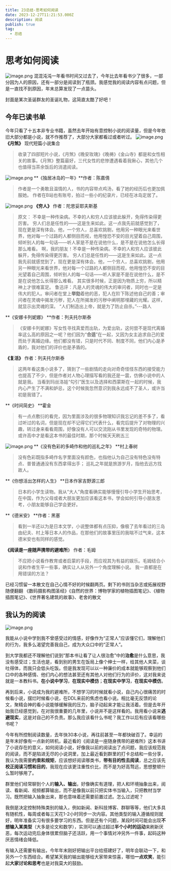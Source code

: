 ```yaml
---
title: 23总结-思考如何阅读
date: 2023-12-27T11:21:53.000Z
description: 阅读
publish: true
tag:
  - 总结
---
```

# 思考如何阅读
![image.png](../../images/7b9bbb53427524bfc4c09e7b30eda6c1.png)
混混沌沌一年看书时间又过去了，今年比去年看书少了很多，一部分因为人的原因，还有一部分是阅读到了瓶颈。我感觉我的阅读内容有点问题，但是一直找不到原因，年末总算发现了一点苗头。

封面是某次圣诞群友的圣诞礼物，这简直太酷了好吧！
## 今年已读书单

今年只看了十五本非专业书籍，虽然去年开始有意控制小说的阅读量，但是今年依旧大部分都是小说，就不作推荐了，大部分大家都看过或者听过。
![image.png](../../images/052bb323e2947c0eac75705b1b966711.png)
**《月煞》** 现代短篇小说集合
> 收录了四部短片小说，《月煞》《晚安玫瑰》《晚祷》《金山寺》都是和女性相关的故事。《月煞》整篇最好，三代女性的悲惨遭遇看着我揪心，其他几个也值得当茶余饭后的消遣阅读。

![image.png](../../images/6033bb77a4aaac3ba1079146ae6d554e.png)
**《独居冰岛的一年》**作者：陈嘉倩
> 作者是一个勇敢且温情的人，书的内容带点鸡汤，看了她的经历后也更加佩服她。
> 作者在B站也有账号，拍过一些小的纪录片，已经在冰岛定居了。

![image.png](../../images/4fdb4e2be15a14d31f9ab3ef110f925a.png)
**《穷人》** 作者：陀思妥耶夫斯基
> 原文：
> 不幸是一种传染病。不幸的人和穷人应该彼此躲开，免得传染得更厉害。
> 穷人们总是任性的——这是生来如此。这一点我先前就感觉到了，现在更是深有体会。他，一个穷人，总喜欢挑剔，他用另一种眼光来看世界，他对每一个过路的人都侧目而视，他用惶恐不安的目光望着自己周围，倾听别人的每一句话——听人家是不是在说他什么，是不是在说他怎么长得那么难看。
> 啊，我的朋友！不幸是一种传染病。不幸的人和穷人应该彼此躲开，免得传染得更厉害。
> 穷人们总是任性的——这是生来如此。这一点我先前就感觉到了，现在更是深有体会。他，一个穷人，总喜欢挑剔，他用另一种眼光来看世界，他对每一个过路的人都侧目而视，他用惶恐不安的目光望着自己周围，倾听别人的每一句话——听人家是不是在说他什么，是不是在说他怎么长得那么难看。
> 其实很多时候，正是因为物质上穷，所以精神上才很难富足。
> 鲁迅评：凡是人的灵魂的伟大的审问者，同时也一定是伟大的犯人。审问者在堂上**举劾**着他的恶，犯人在阶下陈述他自己的善；审问者在灵魂中揭发污秽，犯人在所揭发的污秽中阐明那埋藏的光耀。这样，就显示出灵魂的深。
> “人们制造出上帝，就是为了防止自杀。”---路人


**《安娜卡列妮娜》  **作者：列夫托尔斯泰
> 《安娜卡列妮娜》写女性寻找真爱而出轨，为爱出轨，这何尝不是现代离婚率这么高的原因之一呢？他们因为“**合适**”在一起，又因为女主追求自己的爱而处于离婚边缘。他们都没有错，只是时代不同、制度不同，他们内心是矛盾的，我对他们的评价也是矛盾的。


**《复活》** 作者：列夫托尔斯泰
> 这两年看这类小说多了，猜到了一些剧情的走向对奇奇怪怪东西的接受能力也提高了不少，但是作者对人物心理描写看的我还是一震，仿佛小说中的人就是我。
> 当看到玛丝洛娃“勾引”医生以及选择和西蒙斯在一起的时候，我内心产生了不满和妒忌，这个时候我忽然意识到我永远成不了圣人，或许当初是我错了。


**《时间简史》 **霍金
> 有一点点敷衍的看完，因为里面涉及的很多物理知识我忘记的差不多了，看过听过的名词，但是现在却不记得它们代表什么，看完后提升了对物理的兴趣，转过身来看看周围，好像没有人可以交流刚从书里发现的奇特的物理。或许高中才是看这本书的最佳时期，那个时候天天刷五三

![image.png](../../images/02ccf705f3ca7a5b6fc957511a2f37cd.png)
**《没有色彩的多崎作和他的巡礼之年》 **村上春树
> 没有色彩既指多崎作名字里面没有颜色，也指他认为自己没有特色没有特点、普普通通没有东西拿得出手；
> 巡礼之年就是旅游岁月，指他去远方找故人。


**《你想活出怎样的人生》 **日本作家吉野源三郎
> 日本的小学生读物。我从“大人”角度看确实能够慢慢引导小学生开始思考，在中国，作为父母或者大朋友更加应该看这本书，学会如何引导小朋友思考，小朋友能够自己学会更好。


**《德米安》 **作者：黑塞
> 看到一半还以为是日本文学，小说整体都有点压抑，像极了去年看过的三岛由纪夫、村上等日本人的作品，在那他们的故事里压的我喘不过气来，这本德米安也有同样的感觉。


**《阅读是一座随声携带的避难所**》 作者：毛姆 
> 不应把小说看作教育或者启蒙的手段，而应视其为有益的娱乐。毛姆结合小说和作者生平一些事，确实让人从另外一个角度理解小说。
> 我一直都是在用错误的方法？


已经习惯留一本散文在自己心情不好的时候翻两页。剩下的书则当杂志或拓展视野随便翻翻
《数码摄影构图圣经》《自然的世界：博物学家的植物插图笔记》、《植物插图笔记》、《世界著名建筑的故事》、老舍的散文

## 我认为的阅读
![image.png](../../images/2a41d36bf2c86ae3878bcf6442f596ff.png)

我能从小说中学到我不曾感受过的情感，好像作为“正常人”应该懂它们，理解他们的行为，我多么渴望完善我自己，成为大众口中的“正常人”。

到大学我都还不理解他们说到“那本书让看了让人很治愈”中的**治愈**是什么意思，我没有感受过；生活也是，看到别的男生在饭局上像个绅士一样，给其他人夹菜，谈吐得体，而我只会低头吃饭。但是我发现可以以一种廉价的成本就能够观察到他们口中的各种感情、他们内心的想法甚至还有其他人对他们行为的评价，这对我来说就是一本教科书。**在小说中学习**，**在现实中模仿**；**在现实中学习**，**在现实中模仿**。

再到后来，小说成为我的避难所，不想学习的时候就看小说，自己内心很痛苦的时候看小说，摆烂时候看小说，在DDL来前的焦虑也看小说。相比毫无反馈的论文，聚精会神的看小说能够缓解我的压力，脑子动起来才能让我活着。但是去年开始我已经感觉到，在对我很重要的几年里，小说并不是这样看的。我用看小说来**逃避现实**，这是对自己的不负责。那么我应该看什么书呢？我工作以后有应该看哪些书呢？

今年有所控制阅读数量，去年快30本小说，再往前甚至一年都快破百了。幸运的是年末好像有一点新的转机，最近看的《阅读是一座随身携带的避难所》这本书讲了小说存在的意义，如何阅读小说，好像我以前的阅读出了点问题，我应该规范我的阅读，而不是陷进无尽的小说洞里，加上最近看到群里的打卡总结和一些分享，我认为我需要**约束和规矩**，应该想好阅读哪类书，**带有目的性去阅读**，总之应该先**校正阅读习惯和目的**，我现在应该更注重性价比，而不是为好高骛远，思想整顿什么暂时够用了。

群里他们经常聊到个人的**输入、输出**，好像确实有道理，把人和环境抽象出来，阅读、看新闻、视频都算输出，而不是像我以前只把实体书当输入，只把教材当学习。既然把输入抽象出来，那也意味着还需要前置过滤。怎么过滤呢？

我倒是决定控制特殊类别的输入，例如新闻、新科技博客、群聊等等，他们大多具有随机性，每周或者每三天花1-2小时同步一次内容。其他类型的输入遵循规则就好，明年准备实习有很多要学习的东西。但是还有个问题，某段时间可能会出现**不想输入某类型**（大多是论文和数学），实测可以通过超过**半个小时的运动**来刷新厌恶，每次运动完后身体很累但脑子还活跃，用一个事情对冲另外一件事，起码这种厌恶情绪会降低。

有输入还需要有输出，今年年末刚好把输出平台给搭建好了，明年会联动一下，和另外一个东西结合。希望某天我的输出能够给大家带来惊喜，哪怕**一点欢笑**，能引起**大家讨论和思考**也是对我莫大的鼓励。







